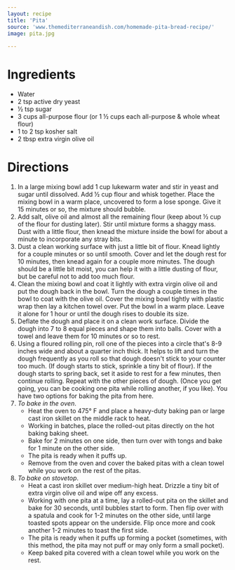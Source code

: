 ```yaml
---
layout: recipe
title: 'Pita'
source: 'www.themediterraneandish.com/homemade-pita-bread-recipe/'
image: pita.jpg
    
---
```


# Ingredients

- Water
- 2 tsp active dry yeast
- ½ tsp sugar
- 3 cups all-purpose flour (or 1 ½ cups each all-purpose & whole wheat flour)
- 1 to 2 tsp kosher salt
- 2 tbsp extra virgin olive oil 

# Directions

1. In a large mixing bowl add 1 cup lukewarm water and stir in yeast and sugar until dissolved. Add ½ cup flour and whisk together. Place the mixing bowl in a warm place, uncovered to form a lose sponge. Give it 15 minutes or so, the mixture should bubble.
2. Add salt, olive oil and almost all the remaining flour (keep about ½ cup of the flour for dusting later). Stir until mixture forms a shaggy mass. Dust with a little flour, then knead the mixture inside the bowl for about a minute to incorporate any stray bits.
3. Dust a clean working surface with just a little bit of flour. Knead lightly for a couple minutes or so until smooth. Cover and let the dough rest for 10 minutes, then knead again for a couple more minutes. The dough should be a little bit moist, you can help it with a little dusting of flour, but be careful not to add too much flour.
4. Clean the mixing bowl and coat it lightly with extra virgin olive oil and put the dough back in the bowl. Turn the dough a couple times in the bowl to coat with the olive oil. Cover the mixing bowl tightly with plastic wrap then lay a kitchen towel over. Put the bowl in a warm place. Leave it alone for 1 hour or until the dough rises to double its size.
5. Deflate the dough and place it on a clean work surface. Divide the dough into 7 to 8 equal pieces and shape them into balls. Cover with a towel and leave them for 10 minutes or so to rest.
6. Using a floured rolling pin, roll one of the pieces into a circle that's 8-9 inches wide and about a quarter inch thick. It helps to lift and turn the dough frequently as you roll so that dough doesn't stick to your counter too much. (If dough starts to stick, sprinkle a tiny bit of flour). If the dough starts to spring back, set it aside to rest for a few minutes, then continue rolling. Repeat with the other pieces of dough. (Once you get going, you can be cooking one pita while rolling another, if you like). You have two options for baking the pita from here.
7. _To bake in the oven_. 
	- Heat the oven to 475° F and place a heavy-duty baking pan or large cast iron skillet on the middle rack to heat. 
	- Working in batches, place the rolled-out pitas directly on the hot baking baking sheet. 
	- Bake for 2 minutes on one side, then turn over with tongs and bake for 1 minute on the other side.  
	- The pita is ready when it puffs up. 
	- Remove from the oven and cover the baked pitas with a clean towel while you work on the rest of the pitas.
8. _To bake on stovetop_. 
	- Heat a cast iron skillet over medium-high heat. Drizzle a tiny bit of extra virgin olive oil and wipe off any excess. 
	- Working with one pita at a time, lay a rolled-out pita on the skillet and bake for 30 seconds, until bubbles start to form. Then flip over with a spatula and cook for 1-2 minutes on the other side, until large toasted spots appear on the underside. Flip once more and cook another 1-2 minutes to toast the first side. 
	- The pita is ready when it puffs up forming a pocket (sometimes, with this method, the pita may not puff or may only form a small pocket). 
	- Keep baked pita covered with a clean towel while you work on the rest.
